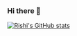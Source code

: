 ### Hi there 👋

[![Rishi's GitHub stats](https://github-readme-stats.vercel.app/api?username=RISHI1220)](https://github.com/anuraghazra/github-readme-stats)
